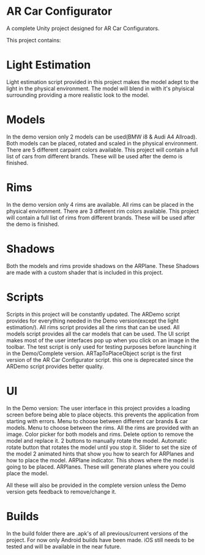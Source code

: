 # AR Car Configurator

A complete Unity project designed for AR Car Configurators.

This project contains:

# Light Estimation

Light estimation script provided in this project makes the model adept to the light in the physical environment.
The model will blend in with it's phyisical surrounding providing a more realistic look to the model.

# Models

In the demo version only 2 models can be used(BMW i8 & Audi A4 Allroad).
Both models can be placed, rotated and scaled in the physical environment.
There are 5 different carpaint colors available.
This project will contain a full list of cars from different brands. These will be used after the demo is finished.

# Rims

In the demo version only 4 rims are available.
All rims can be placed in the physical environment.
There are 3 different rim colors available.
This project will contain a full list of rims from different brands. These will be used after the demo is finished.

# Shadows

Both the models and rims provide shadows on the ARPlane.
These Shadows are made with a custom shader that is included in this project.

# Scripts

Scripts in this project will be constantly updated. The ARDemo script provides for everything needed in the Demo version(except the light estimation/).
All rims script provides all the rims that can be used.
All models script provides all the car models that can be used.
The UI script makes most of the user interfaces pop up when you click on an image in the toolbar.
The test script is only used for testing purposes before launching it in the Demo/Complete version.
ARTapToPlaceObject script is the first version of the AR Car Configurator script. this one is deprecated since the ARDemo script provides better quality.

# UI

In the Demo version:
The user interface in this project provides a loading screen before being able to place objects. this prevents the application from starting with errors.
Menu to choose between different car brands & car models.
Menu to choose between the rims. All the rims are provided with an image.
Color picker for both models and rims.
Delete option to remove the model and replace it.
2 buttons to manually rotate the model.
Automatic rotate button that rotates the model until you stop it.
Slider to set the size of the model
2 animated hints that show you how to search for ARPlanes and how to place the model.
ARPlane indicator. This shows where the model is going to be placed.
ARPlanes. These will generate planes where you could place the model.

All these will also be provided in the complete version unless the Demo version gets feedback to remove/change it.

# Builds

In the build folder there are .apk's of all previous/current versions of the project.
For now only Android builds have been made. iOS still needs to be tested and will be available in the near future.